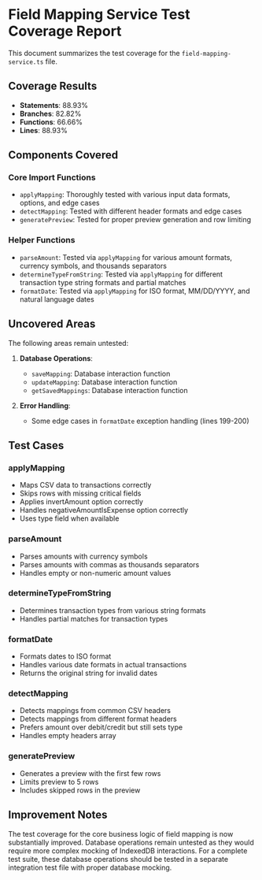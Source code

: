 # Field Mapping Service Test Coverage Report

This document summarizes the test coverage for the `field-mapping-service.ts` file.

## Coverage Results

- **Statements**: 88.93%
- **Branches**: 82.82%
- **Functions**: 66.66%
- **Lines**: 88.93%

## Components Covered

### Core Import Functions
- `applyMapping`: Thoroughly tested with various input data formats, options, and edge cases
- `detectMapping`: Tested with different header formats and edge cases
- `generatePreview`: Tested for proper preview generation and row limiting

### Helper Functions
- `parseAmount`: Tested via `applyMapping` for various amount formats, currency symbols, and thousands separators
- `determineTypeFromString`: Tested via `applyMapping` for different transaction type string formats and partial matches
- `formatDate`: Tested via `applyMapping` for ISO format, MM/DD/YYYY, and natural language dates

## Uncovered Areas

The following areas remain untested:

1. **Database Operations**:
   - `saveMapping`: Database interaction function
   - `updateMapping`: Database interaction function
   - `getSavedMappings`: Database interaction function

2. **Error Handling**:
   - Some edge cases in `formatDate` exception handling (lines 199-200)

## Test Cases

### applyMapping
- Maps CSV data to transactions correctly
- Skips rows with missing critical fields
- Applies invertAmount option correctly
- Handles negativeAmountIsExpense option correctly
- Uses type field when available

### parseAmount
- Parses amounts with currency symbols
- Parses amounts with commas as thousands separators
- Handles empty or non-numeric amount values

### determineTypeFromString
- Determines transaction types from various string formats
- Handles partial matches for transaction types

### formatDate
- Formats dates to ISO format
- Handles various date formats in actual transactions
- Returns the original string for invalid dates

### detectMapping
- Detects mappings from common CSV headers
- Detects mappings from different format headers
- Prefers amount over debit/credit but still sets type
- Handles empty headers array

### generatePreview
- Generates a preview with the first few rows
- Limits preview to 5 rows
- Includes skipped rows in the preview

## Improvement Notes

The test coverage for the core business logic of field mapping is now substantially improved. Database operations remain untested as they would require more complex mocking of IndexedDB interactions. For a complete test suite, these database operations should be tested in a separate integration test file with proper database mocking.